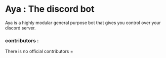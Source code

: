 # Aya : The discord bot
Aya is a highly modular general purpose bot that gives you control over your discord server.

### contributors : 
There is no official contributors =

